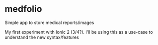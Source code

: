 # medfolio
Simple app to store medical reports/images

My first experiment with Ionic 2 (3/4?). I'll be using this as a use-case to understand the new syntax/features
